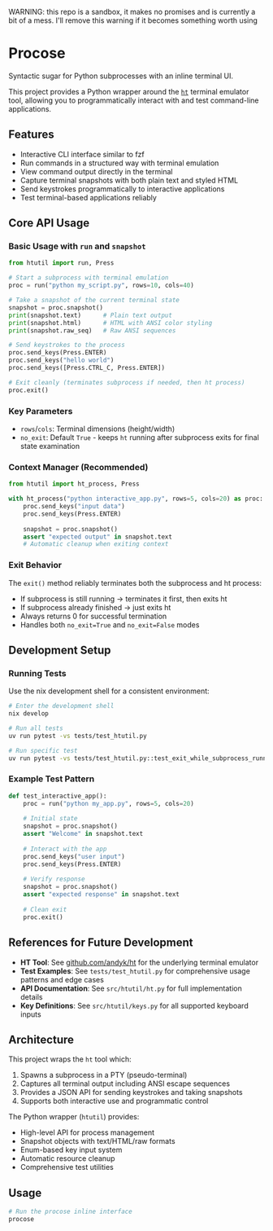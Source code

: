 WARNING: this repo is a sandbox, it makes no promises and is currently a bit of a mess.
I'll remove this warning if it becomes something worth using

# Procose

Syntactic sugar for Python subprocesses with an inline terminal UI.

This project provides a Python wrapper around the [`ht`](https://github.com/andyk/ht) terminal emulator tool, allowing you to programmatically interact with and test command-line applications.

## Features

- Interactive CLI interface similar to fzf
- Run commands in a structured way with terminal emulation
- View command output directly in the terminal
- Capture terminal snapshots with both plain text and styled HTML
- Send keystrokes programmatically to interactive applications
- Test terminal-based applications reliably

## Core API Usage

### Basic Usage with `run` and `snapshot`

```python
from htutil import run, Press

# Start a subprocess with terminal emulation
proc = run("python my_script.py", rows=10, cols=40)

# Take a snapshot of the current terminal state
snapshot = proc.snapshot()
print(snapshot.text)      # Plain text output
print(snapshot.html)      # HTML with ANSI color styling
print(snapshot.raw_seq)   # Raw ANSI sequences

# Send keystrokes to the process
proc.send_keys(Press.ENTER)
proc.send_keys("hello world")
proc.send_keys([Press.CTRL_C, Press.ENTER])

# Exit cleanly (terminates subprocess if needed, then ht process)
proc.exit()
```

### Key Parameters

- `rows`/`cols`: Terminal dimensions (height/width)
- `no_exit`: Default `True` - keeps `ht` running after subprocess exits for final state examination

### Context Manager (Recommended)

```python
from htutil import ht_process, Press

with ht_process("python interactive_app.py", rows=5, cols=20) as proc:
    proc.send_keys("input data")
    proc.send_keys(Press.ENTER)
    
    snapshot = proc.snapshot()
    assert "expected output" in snapshot.text
    # Automatic cleanup when exiting context
```

### Exit Behavior

The `exit()` method reliably terminates both the subprocess and ht process:

- If subprocess is still running → terminates it first, then exits ht
- If subprocess already finished → just exits ht
- Always returns 0 for successful termination
- Handles both `no_exit=True` and `no_exit=False` modes

## Development Setup

### Running Tests

Use the nix development shell for a consistent environment:

```bash
# Enter the development shell
nix develop

# Run all tests
uv run pytest -vs tests/test_htutil.py

# Run specific test
uv run pytest -vs tests/test_htutil.py::test_exit_while_subprocess_running
```

### Example Test Pattern

```python
def test_interactive_app():
    proc = run("python my_app.py", rows=5, cols=20)
    
    # Initial state
    snapshot = proc.snapshot()
    assert "Welcome" in snapshot.text
    
    # Interact with the app
    proc.send_keys("user input")
    proc.send_keys(Press.ENTER)
    
    # Verify response
    snapshot = proc.snapshot()
    assert "expected response" in snapshot.text
    
    # Clean exit
    proc.exit()
```

## References for Future Development

- **HT Tool**: See [github.com/andyk/ht](https://github.com/andyk/ht) for the underlying terminal emulator
- **Test Examples**: See `tests/test_htutil.py` for comprehensive usage patterns and edge cases
- **API Documentation**: See `src/htutil/ht.py` for full implementation details
- **Key Definitions**: See `src/htutil/keys.py` for all supported keyboard inputs

## Architecture

This project wraps the `ht` tool which:
1. Spawns a subprocess in a PTY (pseudo-terminal)
2. Captures all terminal output including ANSI escape sequences
3. Provides a JSON API for sending keystrokes and taking snapshots
4. Supports both interactive use and programmatic control

The Python wrapper (`htutil`) provides:
- High-level API for process management
- Snapshot objects with text/HTML/raw formats
- Enum-based key input system
- Automatic resource cleanup
- Comprehensive test utilities

## Usage

```bash
# Run the procose inline interface
procose
```
